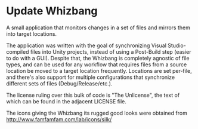 Update Whizbang
===============

A small application that monitors changes in a set of files and mirrors them into target locations.

The application was written with the goal of synchronizing Visual Studio-compiled files into Unity projects, instead of using a Post-Build step (easier to do with a GUI). Despite that, the Whizbang is completely agnostic of file types, and can be used for any workflow that requires files from a source location be moved to a target location frequently. Locations are set per-file, and there's also support for multiple configurations that synchronize different sets of files (Debug/Release/etc.).

The license ruling over this bulk of code is "The Unlicense", the text of which can be found in the adjacent LICENSE file.

The icons giving the Whizbang its rugged good looks were obtained from http://www.famfamfam.com/lab/icons/silk/
